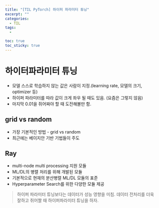 ```yaml
---
title: "[TIL PyTorch] 하이퍼 파라미터 튜닝"
excerpt: ""
categories:
  - TIL
tags:
  - 

toc: true
toc_sticky: true
--- 
```


# 하이터파라미터 튜닝

- 모델 스스로 학습하지 않는 값은 사람이 지정.(learning rate, 모델의 크기, optimizer 등)
- 하이퍼 파라미터를 따라 값이 크게 좌우 될 때도 있음. (요즘은 그렇지 않음)
- 마지막 0.01을 쥐어짜야 할 때 도전해볼만 함.

## grid vs random

- 가장 기본적인 방법 - grid vs random
- 최근에는 베이지안 기반 기법들이 주도

## Ray

- multi-node multi processing 지원 모듈
- ML/DL의 병렬 처리를 위해 개발된 모듈
- 기본적으로 현재의 분산병렬 ML/DL 모듈의 표준
- Hyperparameter Search를 위한 다양한 모듈 제공

> 하이퍼 파라미터 튜닝보다는 데이터가 성능 영향을 미침. 데이터 전처리를 더욱 잘하고 쥐어짤 때 하이퍼파라미터 튜닝을 하자.
